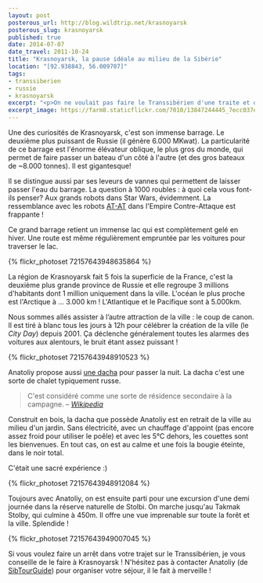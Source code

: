 ```yaml
---
layout: post
posterous_url: http://blog.wildtrip.net/krasnoyarsk
posterous_slug: krasnoyarsk
published: true
date: 2014-07-07
date_travel: 2011-10-24
title: "Krasnoyarsk, la pause idéale au milieu de la Sibérie"
location: "[92.938843, 56.009707]"
tags:
- transsiberien
- russie
- krasnoyarsk
excerpt: "<p>On ne voulait pas faire le Transsibérien d'une traite et quand on s’est penché sur les différentes villes de Sibérie, Krasnoyarsk nous a tapé dans l'oeil.</p><p>C'était un chouette séjour, en grande partie grâce à Anatoliy, notre guide “privé” pour cette étape.</p>"
excerpt_image: https://farm8.staticflickr.com/7010/13847244445_7ecc037ee4_c.jpg
---
```


Une des curiosités de Krasnoyarsk, c'est son immense barrage. Le deuxième plus puissant de Russie (il génère 6.000 MKwat). La particularité de ce barrage est l'énorme élévateur oblique, le plus gros du monde, qui permet de faire passer un bateau d'un côté à l'autre (et des gros bateaux de ~8.000 tonnes). Il est gigantesque!

Il se distingue aussi par ses leveurs de vannes qui permettent de laisser passer l'eau du barrage. La question à 1000 roubles : à quoi cela vous font-ils penser? Aux grands robots dans Star Wars, évidemment. La ressemblance avec les robots [AT-AT](http://fr.wikipedia.org/wiki/TB-TT) dans l'Empire Contre-Attaque est frappante !

Ce grand barrage retient un immense lac qui est complètement gelé en hiver. Une route est même régulièrement empruntée par les voitures pour traverser le lac.

{% flickr_photoset 72157643948635864 %}

La région de Krasnoyarsk fait 5 fois la superficie de la France, c'est la deuxième plus grande province de Russie et elle regroupe 3 millions d'habitants dont 1 million uniquement dans la ville. L'océan le plus proche est l'Arctique à ... 3.000 km ! L'Atlantique et le Pacifique sont à 5.000km.

Nous sommes allés assister à l’autre attraction de la ville : le coup de canon. Il est tiré à blanc tous les jours à 12h pour célébrer la création de la ville (le _City Day_) depuis 2001. Ça déclenche généralement toutes les alarmes des voitures aux alentours, le bruit étant assez puissant !

{% flickr_photoset 72157643948910523 %}

Anatoliy propose aussi [une dacha](http://www.sibtourguide.com/tours/russian_dacha_experience/) pour passer la nuit. La dacha c'est une sorte de chalet typiquement russe.

>C'est considéré comme une sorte de résidence secondaire à la campagne. – [_Wikipedia_](http://fr.wikipedia.org/wiki/Datcha)

Construit en bois, la dacha que possède Anatoliy est en retrait de la ville au milieu d'un jardin. Sans électricité, avec un chauffage d'appoint (pas encore assez froid pour utiliser le poêle) et avec les 5°C dehors, les couettes sont les bienvenues. En tout cas, on est au calme et une fois la bougie éteinte, dans le noir total.

C'était une sacré expérience :)

{% flickr_photoset 72157643948912084 %}

Toujours avec Anatoliy, on est ensuite parti pour une excursion d'une demi journée dans la réserve naturelle de Stolbi. On marche jusqu'au Takmak Stolby, qui culmine à 450m. Il offre une vue imprenable sur toute la forêt et la ville. Splendide !

{% flickr_photoset 72157643949007045 %}

Si vous voulez faire un arrêt dans votre trajet sur le Transsibérien, je vous conseille de le faire à Krasnoyarsk ! N'hésitez pas à contacter Anatoliy (de [SibTourGuide](http://www.sibtourguide.com/)) pour organiser votre séjour, il le fait à merveille !
